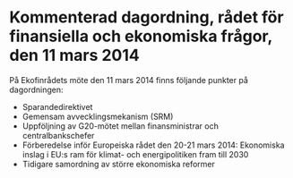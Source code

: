 # Kommenterad dagordning, rådet för finansiella och ekonomiska frågor, den 11 mars 2014

På Ekofinrådets möte den 11 mars 2014 finns följande punkter på dagordningen:

* Sparandedirektivet
* Gemensam avvecklingsmekanism (SRM)
* Uppföljning av G20\-mötet mellan finansministrar och centralbankschefer
* Förberedelse inför Europeiska rådet den 20\-21 mars 2014: Ekonomiska inslag i EU:s ram för klimat\- och energipolitiken fram till 2030
* Tidigare samordning av större ekonomiska reformer
